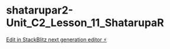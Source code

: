 # shatarupar2-Unit_C2_Lesson_11_ShatarupaR

[Edit in StackBlitz next generation editor ⚡️](https://stackblitz.com/~/github.com/shatarupar2/shatarupar2-Unit_C2_Lesson_11_ShatarupaR)